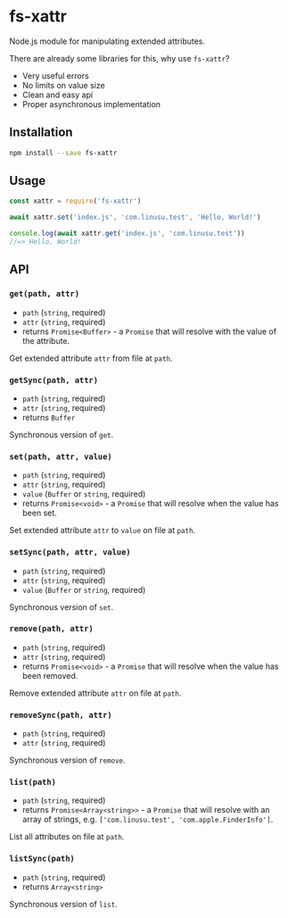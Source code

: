 # fs-xattr

Node.js module for manipulating extended attributes.

There are already some libraries for this, why use `fs-xattr`?

- Very useful errors
- No limits on value size
- Clean and easy api
- Proper asynchronous implementation

## Installation

```sh
npm install --save fs-xattr
```

## Usage

```javascript
const xattr = require('fs-xattr')

await xattr.set('index.js', 'com.linusu.test', 'Hello, World!')

console.log(await xattr.get('index.js', 'com.linusu.test'))
//=> Hello, World!
```

## API

### `get(path, attr)`

- `path` (`string`, required)
- `attr` (`string`, required)
- returns `Promise<Buffer>` - a `Promise` that will resolve with the value of the attribute.

Get extended attribute `attr` from file at `path`.

### `getSync(path, attr)`

- `path` (`string`, required)
- `attr` (`string`, required)
- returns `Buffer`

Synchronous version of `get`.

### `set(path, attr, value)`

- `path` (`string`, required)
- `attr` (`string`, required)
- `value` (`Buffer` or `string`, required)
- returns `Promise<void>` - a `Promise` that will resolve when the value has been set.

Set extended attribute `attr` to `value` on file at `path`.

### `setSync(path, attr, value)`

- `path` (`string`, required)
- `attr` (`string`, required)
- `value` (`Buffer` or `string`, required)

Synchronous version of `set`.

### `remove(path, attr)`

- `path` (`string`, required)
- `attr` (`string`, required)
- returns `Promise<void>` - a `Promise` that will resolve when the value has been removed.

Remove extended attribute `attr` on file at `path`.

### `removeSync(path, attr)`

- `path` (`string`, required)
- `attr` (`string`, required)

Synchronous version of `remove`.

### `list(path)`

- `path` (`string`, required)
- returns `Promise<Array<string>>` - a `Promise` that will resolve with an array of strings, e.g. `['com.linusu.test', 'com.apple.FinderInfo']`.

List all attributes on file at `path`.

### `listSync(path)`

- `path` (`string`, required)
- returns `Array<string>`

Synchronous version of `list`.
